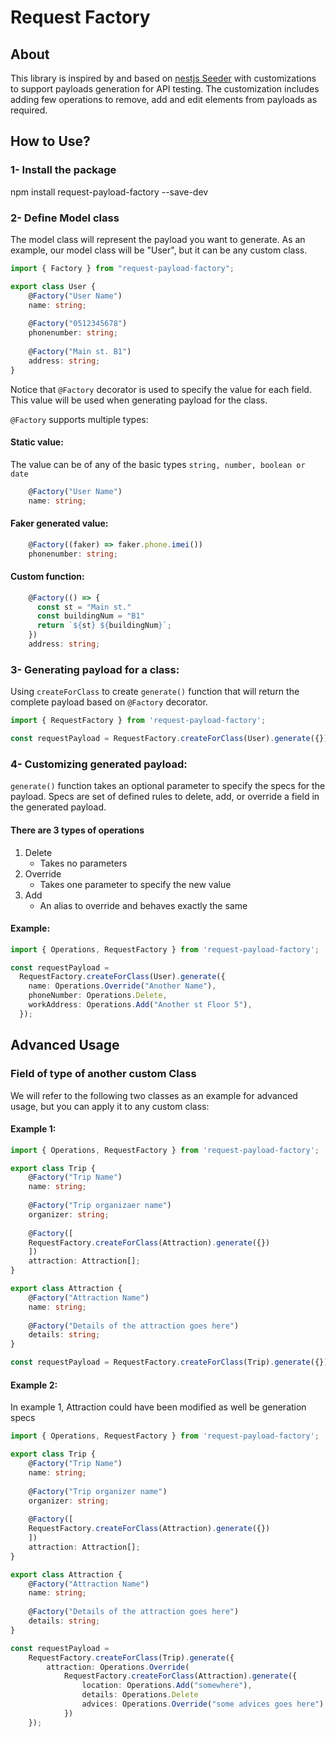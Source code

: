 # Request Factory
## About
This library is inspired by and based on [nestjs Seeder](https://github.com/edwardanthony/nestjs-seeder) with customizations to support payloads generation for API testing. The customization includes adding few operations to remove, add and edit elements from payloads as required.

## How to Use?
### 1- Install the package
npm install request-payload-factory --save-dev

### 2- Define Model class
The model class will represent the payload you want to generate. As an example, our model class will be "User", but it can be any custom class.

```typescript
import { Factory } from "request-payload-factory";

export class User {
    @Factory("User Name")
    name: string;
    
    @Factory("0512345678")
    phonenumber: string;
    
    @Factory("Main st. B1")
    address: string;
}
```

Notice that `@Factory` decorator is used to specify the value for each field. This value will be used when generating payload for the class.

`@Factory` supports multiple types:
#### Static value:
The value can be of any of the basic types ```string, number, boolean or date ```
```typescript
    @Factory("User Name")
    name: string;
```

#### Faker generated value:
```typescript
    @Factory((faker) => faker.phone.imei())
    phonenumber: string;
```

#### Custom function:
```typescript
    @Factory(() => {
      const st = "Main st."
      const buildingNum = "B1"
      return `${st} ${buildingNum}`;
    })
    address: string;
```

### 3- Generating payload for a class:
Using ```createForClass``` to create ```generate()``` function that will return the complete payload based on ```@Factory``` decorator.

```typescript
import { RequestFactory } from 'request-payload-factory';

const requestPayload = RequestFactory.createForClass(User).generate({});
```

### 4- Customizing generated payload:
```generate()``` function takes an optional parameter to specify the specs for the payload. Specs are set of defined rules to delete, add, or override a field in the generated payload.

#### There are 3 types of operations
1. Delete  
   - Takes no parameters  
2. Override  
   - Takes one parameter to specify the new value
3. Add
   - An alias to override and behaves exactly the same
    
#### Example:    

```typescript
import { Operations, RequestFactory } from 'request-payload-factory';

const requestPayload = 
  RequestFactory.createForClass(User).generate({
    name: Operations.Override("Another Name"),
    phoneNumber: Operations.Delete,
    workAddress: Operations.Add("Another st Floor 5"),
  });
```

## Advanced Usage
### Field of type of another custom Class
We will refer to the following two classes as an example for advanced usage, but you can apply it to any custom class:

#### Example 1:
```typescript
import { Operations, RequestFactory } from 'request-payload-factory';

export class Trip {
    @Factory("Trip Name")
    name: string;
    
    @Factory("Trip organizaer name")
    organizer: string;
    
    @Factory([
    RequestFactory.createForClass(Attraction).generate({})
    ])
    attraction: Attraction[];
}

export class Attraction {
    @Factory("Attraction Name")
    name: string;
    
    @Factory("Details of the attraction goes here")
    details: string;
}

const requestPayload = RequestFactory.createForClass(Trip).generate({});
```

#### Example 2:
In example 1, Attraction could have been modified as well be generation specs

```typescript
import { Operations, RequestFactory } from 'request-payload-factory';

export class Trip {
    @Factory("Trip Name")
    name: string;
    
    @Factory("Trip organizer name")
    organizer: string;
    
    @Factory([
    RequestFactory.createForClass(Attraction).generate({})
    ])
    attraction: Attraction[];
}

export class Attraction {
    @Factory("Attraction Name")
    name: string;
    
    @Factory("Details of the attraction goes here")
    details: string;
}

const requestPayload = 
    RequestFactory.createForClass(Trip).generate({
        attraction: Operations.Override(
            RequestFactory.createForClass(Attraction).generate({
                location: Operations.Add("somewhere"),
                details: Operations.Delete
                advices: Operations.Override("some advices goes here")
            })
    });
```  

